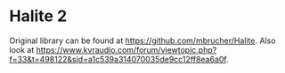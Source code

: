# Halite 2

Original library can be found at https://github.com/mbrucher/Halite.
Also look at https://www.kvraudio.com/forum/viewtopic.php?f=33&t=498122&sid=a1c539a314070035de9cc12ff8ea6a0f.